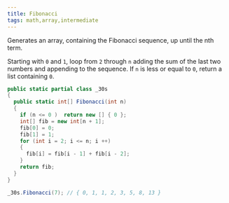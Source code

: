 ```yaml
---
title: Fibonacci
tags: math,array,intermediate
---
```


Generates an array, containing the Fibonacci sequence, up until the nth term.

Starting with `0` and `1`, loop from `2` through `n` adding the sum of the last two numbers and appending to the sequence.
If `n` is less or equal to `0`, return a list containing `0`.

```csharp
public static partial class _30s 
{
  public static int[] Fibonacci(int n)
  {
    if (n <= 0 )  return new [] { 0 };
    int[] fib = new int[n + 1];
    fib[0] = 0;
    fib[1] = 1;
    for (int i = 2; i <= n; i ++)
    {
      fib[i] = fib[i - 1] + fib[i - 2];
    }
    return fib;
  }
}
```

```csharp
_30s.Fibonacci(7); // { 0, 1, 1, 2, 3, 5, 8, 13 }
```
